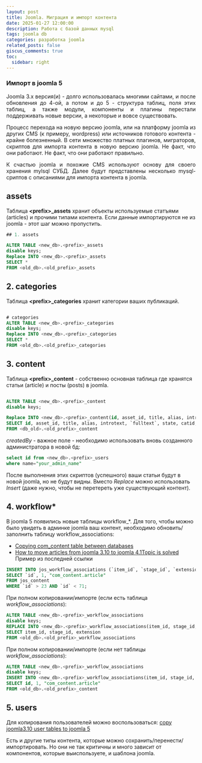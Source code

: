 ```yaml
---
layout: post
title: Joomla. Миграция и импорт контента
date: 2025-01-27 12:00:00
description: Работа с базой данных mysql
tags: joomla db
categories: разработка joomla
related_posts: false
giscus_comments: true
toc:
  sidebar: right
---
```


### Импорт в joomla 5

<p style="text-align:justify; text-justify:inter-word;">
Joomla 3.x версия(и) - долго использовалась многими сайтами, и после обновления до 4-ой, а потом и до 5 - структура таблиц, поля этих таблиц, а также модули, компоненты и плагины перестали поддерживать новые версии, а некоторые и вовсе существовать. 
</p>
<p style="text-align:justify; text-justify:inter-word;">
Процесс перехода на новую версию joomla, или на платформу joomla из других CMS (к примеру, wordpress) или источников готового контента - крайне болезненный. В сети множество платных плагинов, миграторов, скриптов для импорта контента в новую версию joomla. Не факт, что они работают. Не факт, что они работают правильно. 
</p>
<p style="text-align:justify; text-justify:inter-word;">
К счастью joomla и похожие CMS используют основу для своего хранения mylsql СУБД.
Далее будут представлены несколько mysql-сриптов с описаниями для импорта контента в joomla.
</p>

## assets
 Таблица **\<prefix\>\_assets** хранит объекты используемые статъями (articles) и прочими типами контента. Если данные импортируются не из joomla - этот шаг можно пропустить.
 
```sql
## 1. assets

ALTER TABLE <new_db>.<prefix>_assets
disable keys;
Replace INTO <new_db>.<prefix>_assets
SELECT *
FROM <old_db>.<old_prefix>_assets

```
## 2. categories

Таблица **\<prefix\>\_categories** хранит категории ваших публикаций.

```sql

# categories
ALTER TABLE <new_db>.<prefix>_categories
disable keys;
Replace INTO <new_db>.<prefix>_categories
SELECT *
FROM <old_db>.<old_prefix>_categories

```
## 3. content

Таблица **\<prefix\>\_content** - собственно основная таблица где хранятся статьи (article) и посты (posts) в joomla. 

```sql

ALTER TABLE <new_db>.<prefix>_content
disable keys;

Replace INTO <new_db>.<prefix>_content(id, asset_id, title, alias, introtext, `fulltext`, state, catid, created, created_by, created_by_alias, modified, modified_by, checked_out, checked_out_time, publish_up, publish_down, images, urls, attribs, version, ordering, metakey, metadesc, access, hits, metadata, featured, `language`, note)
SELECT id, asset_id, title, alias, introtext, `fulltext`, state, catid, created, created_by, created_by_alias, modified, modified_by, checked_out, checked_out_time, publish_up, publish_down, images, urls, attribs, version, ordering, metakey, metadesc, access, hits, metadata, featured, `language`, note
FROM <db_old>.<old_prefix>_content


```

*createdBy* - важное поле - необходимо использовать вновь созданного администратора в новой бд:

```sql
select id from <new_db>.<prefix>_users
where name="your_admin_name"

```
После выполнения этих скриптов (успешного) ваши статьи будут в новой joomla, но не будут видны. 
Вместо *Replace* можно использовать *Insert* (даже нужно, чтобы не перетереть уже существующий контент).

## 4. workflow\*

В joomla 5 появились новые таблицы workflow\_\*. Для того, чтобы можно было увидеть в админке joomla ваш контент, необходимо обновить/заполнить таблицу workflow_associations:
- [Copying com_content table between databases](https://forum.joomla.org/viewtopic.php?t=998513)
- [How to move articles from joomla 3.10 to joomla 4.1Topic is solved](https://forum.joomla.org/viewtopic.php?t=993253#p3658054)
Пример из последней ссылки

```sql
INSERT INTO jos_workflow_associations (`item_id`, `stage_id`, `extension`)
SELECT `id`, 1, "com_content.article"
FROM jos_content
WHERE `id` > 23 AND `id` < 71;
```

При полном копировании/импорте (если есть таблица *workflow_associations*):

```sql
ALTER TABLE <new_db>.<prefix>_workflow_associations
disable keys;
REPLACE INTO <new_db>.<prefix>_workflow_associations(item_id, stage_id, extension)
SELECT item_id, stage_id, extension
FROM <old_db>.<old_prefix>_workflow_associations

```

При полном копировании/импорте (если нет таблицы *workflow_associations*):

```sql
ALTER TABLE <new_db>.<prefix>_workflow_associations
disable keys;
INSERT INTO <new_db>.<prefix>_workflow_associations(item_id, stage_id, extension)
SELECT id, 1, "com_content.article"
FROM <old_db>.<old_prefix>_content

```
## 5. users

Для копирования пользователей можно воспользоваться: [copy joomla3.10 user tables to joomla 5](https://forum.joomla.org/viewtopic.php?t=1006236)

Есть и другие типы контента, которые можно сохранить/перенести/импортировать. Но они не так критичны и много зависит от компонентов, которые выиспользуете, и шаблона joomla.









